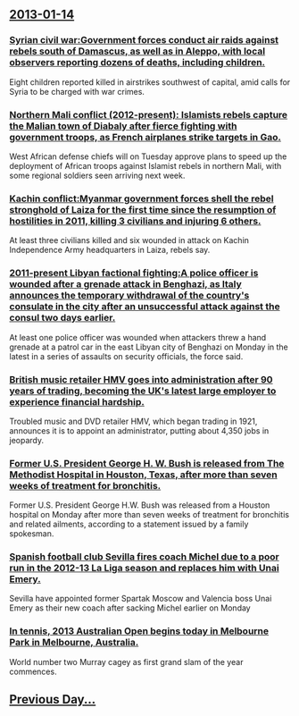 ## [2013-01-14](/news/2013/01/14/index.md)

### [Syrian civil war:Government forces conduct air raids against rebels south of Damascus, as well as in Aleppo, with local observers reporting dozens of deaths, including children. ](/news/2013/01/14/syrian-civil-war-pgovernment-forces-conduct-air-raids-against-rebels-south-of-damascus-as-well-as-in-aleppo-with-local-observers-reporting.md)
Eight children reported killed in airstrikes southwest of capital, amid calls for Syria to be charged with war crimes.

### [Northern Mali conflict (2012-present): Islamists rebels capture the Malian town of Diabaly after fierce fighting with government troops, as French airplanes strike targets in Gao. ](/news/2013/01/14/northern-mali-conflict-2012apresent-pislamists-rebels-capture-the-malian-town-of-diabaly-after-fierce-fighting-with-government-troops.md)
West African defense chiefs will on Tuesday approve plans to speed up the deployment of African troops against Islamist rebels in northern Mali, with some regional soldiers seen arriving next week.

### [Kachin conflict:Myanmar government forces shell the rebel stronghold of Laiza for the first time since the resumption of hostilities in 2011, killing 3 civilians and injuring 6 others. ](/news/2013/01/14/kachin-conflict-pmyanmar-government-forces-shell-the-rebel-stronghold-of-laiza-for-the-first-time-since-the-resumption-of-hostilities-in-201.md)
At least three civilians killed and six wounded in attack on Kachin Independence Army headquarters in Laiza, rebels say.

### [2011-present Libyan factional fighting:A police officer is wounded after a grenade attack in Benghazi, as Italy announces the temporary withdrawal of the country's consulate in the city after an unsuccessful attack against the consul two days earlier. ](/news/2013/01/14/2011apresent-libyan-factional-fighting-pa-police-officer-is-wounded-after-a-grenade-attack-in-benghazi-as-italy-announces-the-temporary-w.md)
At least one police officer was wounded when attackers threw a hand grenade at a patrol car in the east Libyan city of Benghazi on Monday in the latest in a series of assaults on security officials, the force said.

### [British music retailer HMV goes into administration after 90 years of trading, becoming the UK's latest large employer to experience financial hardship. ](/news/2013/01/14/british-music-retailer-hmv-goes-into-administration-after-90-years-of-trading-becoming-the-uk-s-latest-large-employer-to-experience-financi.md)
Troubled music and DVD retailer HMV, which began trading in 1921, announces it is to appoint an administrator, putting about 4,350 jobs in jeopardy.

### [Former U.S. President George H. W. Bush is released from The Methodist Hospital in Houston, Texas, after more than seven weeks of treatment for bronchitis. ](/news/2013/01/14/former-u-s-president-george-h-w-bush-is-released-from-the-methodist-hospital-in-houston-texas-after-more-than-seven-weeks-of-treatment.md)
Former U.S. President George H.W. Bush was released from a Houston hospital on Monday after more than seven weeks of treatment for bronchitis and related ailments, according to a statement issued by a family spokesman.

### [Spanish football club Sevilla fires coach Michel due to a poor run in the 2012-13 La Liga season and replaces him with Unai Emery. ](/news/2013/01/14/spanish-football-club-sevilla-fires-coach-machel-due-to-a-poor-run-in-the-2012a13-la-liga-season-and-replaces-him-with-unai-emery.md)
Sevilla have appointed former Spartak Moscow and Valencia boss Unai Emery as their new coach after sacking Michel earlier on Monday

### [In tennis, 2013 Australian Open begins today in Melbourne Park in Melbourne, Australia. ](/news/2013/01/14/in-tennis-2013-australian-open-begins-today-in-melbourne-park-in-melbourne-australia.md)
World number two Murray cagey as first grand slam of the year commences.

## [Previous Day...](/news/2013/01/13/index.md)

